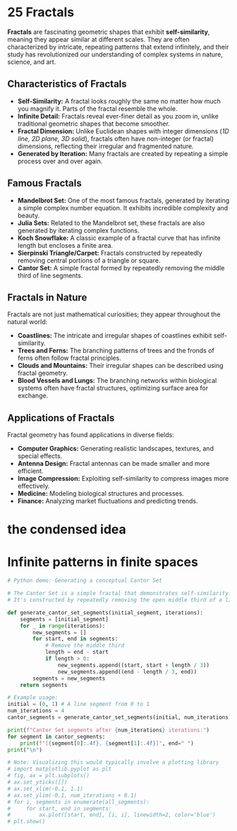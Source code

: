 # 25 Fractals

**Fractals** are fascinating geometric shapes that exhibit **self-similarity**, meaning they appear similar at different scales. They are often characterized by intricate, repeating patterns that extend infinitely, and their study has revolutionized our understanding of complex systems in nature, science, and art.

## Characteristics of Fractals

*   **Self-Similarity:** A fractal looks roughly the same no matter how much you magnify it. Parts of the fractal resemble the whole.
*   **Infinite Detail:** Fractals reveal ever-finer detail as you zoom in, unlike traditional geometric shapes that become smoother.
*   **Fractal Dimension:** Unlike Euclidean shapes with integer dimensions (*1D line, 2D plane, 3D solid*), fractals often have non-integer (or fractal) dimensions, reflecting their irregular and fragmented nature.
*   **Generated by Iteration:** Many fractals are created by repeating a simple process over and over again.

## Famous Fractals

*   **Mandelbrot Set:** One of the most famous fractals, generated by iterating a simple complex number equation. It exhibits incredible complexity and beauty.
*   **Julia Sets:** Related to the Mandelbrot set, these fractals are also generated by iterating complex functions.
*   **Koch Snowflake:** A classic example of a fractal curve that has infinite length but encloses a finite area.
*   **Sierpinski Triangle/Carpet:** Fractals constructed by repeatedly removing central portions of a triangle or square.
*   **Cantor Set:** A simple fractal formed by repeatedly removing the middle third of line segments.

## Fractals in Nature

Fractals are not just mathematical curiosities; they appear throughout the natural world:

*   **Coastlines:** The intricate and irregular shapes of coastlines exhibit self-similarity.
*   **Trees and Ferns:** The branching patterns of trees and the fronds of ferns often follow fractal principles.
*   **Clouds and Mountains:** Their irregular shapes can be described using fractal geometry.
*   **Blood Vessels and Lungs:** The branching networks within biological systems often have fractal structures, optimizing surface area for exchange.

## Applications of Fractals

Fractal geometry has found applications in diverse fields:

*   **Computer Graphics:** Generating realistic landscapes, textures, and special effects.
*   **Antenna Design:** Fractal antennas can be made smaller and more efficient.
*   **Image Compression:** Exploiting self-similarity to compress images more effectively.
*   **Medicine:** Modeling biological structures and processes.
*   **Finance:** Analyzing market fluctuations and predicting trends.

# the condensed idea

# Infinite patterns in finite spaces

```python
# Python demo: Generating a conceptual Cantor Set

# The Cantor Set is a simple fractal that demonstrates self-similarity.
# It's constructed by repeatedly removing the open middle third of a line segment.

def generate_cantor_set_segments(initial_segment, iterations):
    segments = [initial_segment]
    for _ in range(iterations):
        new_segments = []
        for start, end in segments:
            # Remove the middle third
            length = end - start
            if length > 0:
                new_segments.append((start, start + length / 3))
                new_segments.append((end - length / 3, end))
        segments = new_segments
    return segments

# Example usage:
initial = (0, 1) # A line segment from 0 to 1
num_iterations = 4
cantor_segments = generate_cantor_set_segments(initial, num_iterations)

print(f"Cantor Set segments after {num_iterations} iterations:")
for segment in cantor_segments:
    print(f"[{segment[0]:.4f}, {segment[1]:.4f}]", end=" ")
print("\n")

# Note: Visualizing this would typically involve a plotting library
# import matplotlib.pyplot as plt
# fig, ax = plt.subplots()
# ax.set_yticks([])
# ax.set_xlim(-0.1, 1.1)
# ax.set_ylim(-0.1, num_iterations + 0.1)
# for i, segments in enumerate(all_segments):
#     for start, end in segments:
#         ax.plot([start, end], [i, i], linewidth=2, color='blue')
# plt.show()
```